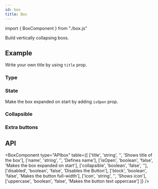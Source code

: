 ```yaml
---
id: box
title: Box
---
```


import { BoxComponent } from "./box.js"

<p>Build vertically collapsing boxs.</p>

## Example

<p>Write your own title by using <code>title</code> prop.</p>

### Type

<BoxComponent type="example" />

### State

<p>Make the box expanded on start by adding <code>isOpen</code> prop.</p>
<BoxComponent type="open" />

### Collapsible

<BoxComponent type="collapsible" />

### Extra buttons

<BoxComponent type="extra" />

## API

<BoxComponent type="APIbox" table={[
    ['title', 'string', '', 'Shows title of the box'],
    ['name', 'string', '', 'Defines name'],
    ['isOpen', 'boolean', 'false', 'Makes the box expanded on start'],
    ['collapsible', 'boolean', 'false', ''],
    ['disabled', 'boolean', 'false', 'Disables the Button'],
    ['block', 'boolean', 'false', 'Makes the button full-width'],
    ['icon', 'string', '', 'Shows icon'],
    ['uppercase', 'boolean', 'false', 'Makes the button text uppercase']
]} />